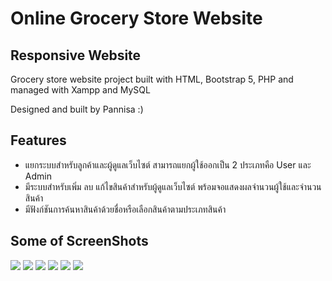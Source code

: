 # Online Grocery Store Website
## Responsive Website
Grocery store website project built with HTML, Bootstrap 5, PHP and managed with Xampp and MySQL

Designed and built by Pannisa :)

## Features
- แยกระบบสำหรับลูกค้าและผู้ดูแลเว็บไซต์ สามารถแยกผู้ใช้ออกเป็น 2 ประเภทคือ User และ Admin
- มีระบบสำหรับเพิ่ม ลบ แก้ไขสินค้าสำหรับผู้ดูแลเว็บไซต์ พร้อมจอแสดงผลจำนวนผู้ใช้และจำนวนสินค้า
- มีฟังก์ชันการค้นหาสินค้าด้วยชื่อหรือเลือกสินค้าตามประเภทสินค้า

## Some of ScreenShots
<img src="images/login-php.png">
<img src="images/home-php.png">
<img src="images/store-php.png">
<img src="images/cart-php.png">
<img src="images/adminpage-php.png">
<img src="images/edit-php.png">



